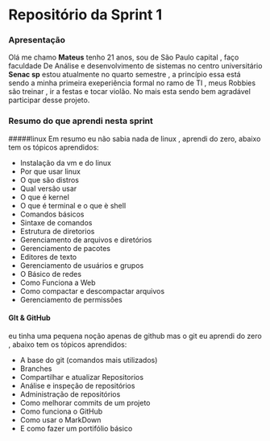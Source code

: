 # Repositório da Sprint 1 

### Apresentação

Olá me chamo **Mateus** tenho 21 anos, sou de São Paulo capital , faço faculdade De Análise e desenvolvimento de sistemas  no centro universitário **Senac sp** estou atualmente no quarto semestre , a princípio essa está sendo a minha primeira exeperiência formal no ramo de TI , meus Robbies são treinar , ir a festas e tocar violão. No mais esta sendo bem agradável participar desse projeto.

### Resumo do que aprendi nesta sprint 

#####linux
Em resumo eu não sabia nada de linux , aprendi do zero, abaixo tem os tópicos aprendidos: 

* Instalação da vm e do linux
* Por que usar linux 
* O que são distros 
* Qual versão usar 
* O que é kernel 
* O que é terminal e o que è shell
* Comandos básicos
* Sintaxe de comandos
* Estrutura de diretorios 
* Gerenciamento de arquivos e diretórios 
* Gerenciamento de pacotes 
* Editores de texto 
* Gerenciamento de usuários e grupos 
* O Básico de redes 
* Como Funciona a Web 
* Como compactar e descompactar arquivos 
* Gerenciamento de permissões 



#### GIt & GitHub
eu tinha uma pequena noção apenas de github mas o  git eu aprendi do zero , abaixo tem  os tópicos aprendidos:

* A base do git (comandos mais utilizados)
* Branches
* Compartilhar e atualizar Repositorios 
* Análise e inspeção de repositórios 
* Administração de repositórios 
* Como melhorar commits de um projeto 
* Como funciona o GitHub 
* Como usar o MarkDown 
* E como fazer um portifólio básico
